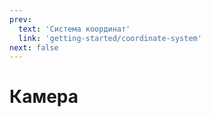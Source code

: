```yaml
---
prev:
  text: 'Система координат'
  link: 'getting-started/coordinate-system'
next: false
---
```


# Камера

